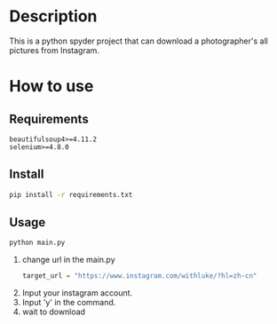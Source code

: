 # Description
This is a python spyder project that can download a photographer's all  pictures from Instagram.


# How to use

## Requirements
```text
beautifulsoup4>=4.11.2
selenium>=4.8.0
```
## Install
```bash 
pip install -r requirements.txt
``` 

## Usage
```bash
python main.py
```
1. change url in the main.py
    ```python
    target_url = "https://www.instagram.com/withluke/?hl=zh-cn"
    ```
2. Input your instagram account.
3. Input 'y' in the command.
4. wait to download